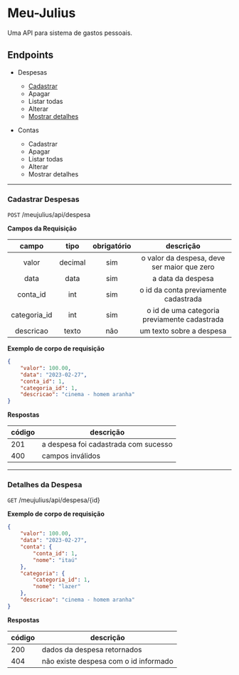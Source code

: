 # Meu-Julius

Uma API para sistema de gastos pessoais.

## Endpoints

- Despesas
  - [Cadastrar](#cadastrar-despesas)
  - Apagar
  - Listar todas
  - Alterar
  - [Mostrar detalhes](#detalhes-da-despesa)

- Contas
  - Cadastrar
  - Apagar
  - Listar todas
  - Alterar
  - Mostrar detalhes 

---

### Cadastrar Despesas

`POST` /meujulius/api/despesa

**Campos da Requisição**

| campo | tipo | obrigatório | descrição
|:-----:|:----:|:-----------:|:--------:
| valor | decimal | sim | o valor da despesa, deve ser maior que zero
| data | data | sim | a data da despesa
| conta_id | int | sim | o id da conta previamente cadastrada
| categoria_id | int | sim | o id de uma categoria previamente cadastrada
| descricao | texto | não | um texto sobre a despesa

**Exemplo de corpo de requisição**

```json
{
    "valor": 100.00,
    "data": "2023-02-27",
    "conta_id": 1,
    "categoria_id": 1,
    "descricao": "cinema - homem aranha"
}
```

**Respostas**

| código | descrição
| - | -
| 201 | a despesa foi cadastrada com sucesso
| 400 | campos inválidos

---

### Detalhes da Despesa

`GET` /meujulius/api/despesa/{id}

**Exemplo de corpo de requisição**

```json
{
    "valor": 100.00,
    "data": "2023-02-27",
    "conta": {
        "conta_id": 1,
        "nome": "itaú"
    },
    "categoria": {
        "categoria_id": 1,
        "nome": "lazer"
    },
    "descricao": "cinema - homem aranha"
}
```

**Respostas**

| código | descrição
| - | -
| 200 | dados da despesa retornados
| 404 | não existe despesa com o id informado

